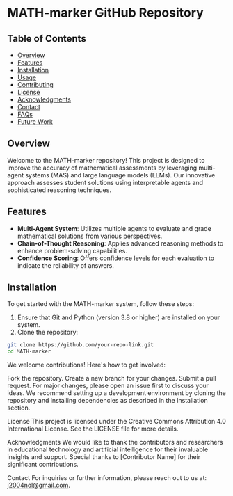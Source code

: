 # MATH-marker GitHub Repository

## Table of Contents
- [Overview](#overview)
- [Features](#features)
- [Installation](#installation)
- [Usage](#usage)
- [Contributing](#contributing)
- [License](#license)
- [Acknowledgments](#acknowledgments)
- [Contact](#contact)
- [FAQs](#faqs)
- [Future Work](#future-work)

## Overview

Welcome to the MATH-marker repository! This project is designed to improve the accuracy of mathematical assessments by leveraging multi-agent systems (MAS) and large language models (LLMs). Our innovative approach assesses student solutions using interpretable agents and sophisticated reasoning techniques.

## Features

- **Multi-Agent System**: Utilizes multiple agents to evaluate and grade mathematical solutions from various perspectives.
- **Chain-of-Thought Reasoning**: Applies advanced reasoning methods to enhance problem-solving capabilities.
- **Confidence Scoring**: Offers confidence levels for each evaluation to indicate the reliability of answers.

## Installation

To get started with the MATH-marker system, follow these steps:

1. Ensure that Git and Python (version 3.8 or higher) are installed on your system.
2. Clone the repository:
```bash
git clone https://github.com/your-repo-link.git
cd MATH-marker
```

We welcome contributions! Here's how to get involved:

Fork the repository.
Create a new branch for your changes.
Submit a pull request.
For major changes, please open an issue first to discuss your ideas. We recommend setting up a development environment by cloning the repository and installing dependencies as described in the Installation section.

License
This project is licensed under the Creative Commons Attribution 4.0 International License. See the LICENSE file for more details.

Acknowledgments
We would like to thank the contributors and researchers in educational technology and artificial intelligence for their invaluable insights and support. Special thanks to [Contributor Name] for their significant contributions.

Contact
For inquiries or further information, please reach out to us at: j2004nol@gmail.com.
